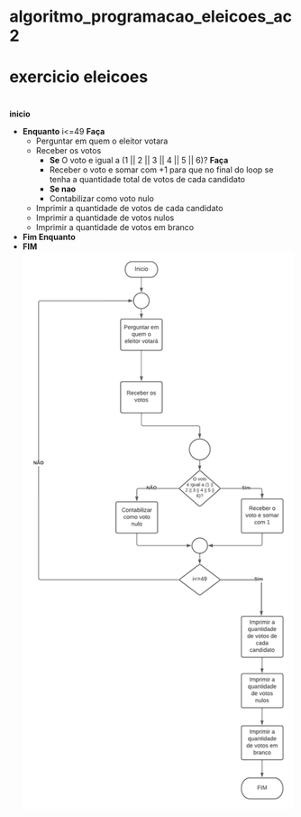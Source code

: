 # algoritmo_programacao_eleicoes_ac2
# exercicio eleicoes
#
**inicio**
   - **Enquanto** i<=49 **Faça**
     - Perguntar em quem o eleitor votara
     - Receber os votos
       - **Se** O voto e igual a (1 || 2 || 3 || 4 || 5 || 6)? **Faça**
       - Receber o voto e somar com +1 para que no final do loop se tenha a quantidade total de votos de cada candidato
       - **Se nao**
       - Contabilizar como voto nulo
     - Imprimir a quantidade de votos de cada candidato
     - Imprimir a quantidade de votos nulos
     - Imprimir a quantidade de votos em branco
   - **Fim Enquanto**
- **FIM**
![isso e uma imagem](https://github.com/Lopes-Vitor/algoritmo_programacao_eleicoes_ac2/blob/main/DiagramaEleicoes.png)
